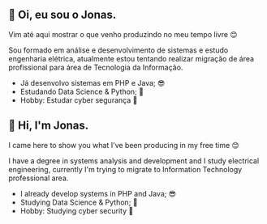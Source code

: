 ## :wave: Oi, eu sou o Jonas. 
 Vim até aqui mostrar o que venho produzindo no meu tempo livre :blush:
 
 Sou formado em análise e desenvolvimento de sistemas e estudo engenharia elétrica, atualmente estou tentando realizar migração de área profissional para área de Tecnologia da Informação.
* Já desenvolvo sistemas em PHP e Java; :sunglasses:
* Estudando Data Science & Python; :snake:
* Hobby: Estudar cyber segurança :eyes:

##

## :wave: Hi, I'm Jonas.
  I came here to show you what I've been producing in my free time :blush:
 
  I have a degree in systems analysis and development and I study electrical engineering, currently I'm trying to migrate to Information Technology professional area.
* I already develop systems in PHP and Java; :sunglasses:
* Studying Data Science & Python; :snake:
* Hobby: Studying cyber security :eyes:
  
<!---
jonkstro/jonkstro is a ✨ special ✨ repository because its `README.md` (this file) appears on your GitHub profile.
You can click the Preview link to take a look at your changes.
--->
